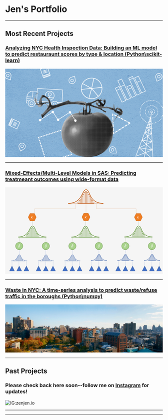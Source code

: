 # Jen's Portfolio

---
## Most Recent Projects 

### [Analyzing NYC Health Inspection Data: Building an ML model to predict restauraunt scores by type & location (Python\scikit-learn)](/nyc-health-inspections-predictingscores)
<img src="images/healthinspectiondatabanner.png?raw=true"/>

---

### [Mixed-Effects/Multi-Level Models in SAS: Predicting treatmeant outcomes using wide-format data](/pdf/sample_presentation.pdf)
<img src="images/multi-levelmodel.png?raw=true"/>

---
### [Waste in NYC: A time-series analysis to predict waste/refuse traffic in the boroughs (Python\numpy)](http://example.com/)
<img src="images/washingtonsquare-nyu.png?raw=true"/>

---

## Past Projects

### Please check back here soon--follow me on [Instagram](http://instagram.com/zenjen.io) for updates! <p align="right">
<img align="center" src="https://image.flaticon.com/icons/png/128/174/174855.png" alt="IG:zenjen.io" height="20" width="20" /></p>

---




---

<!-- Remove above link if you don't want to attibute -->
